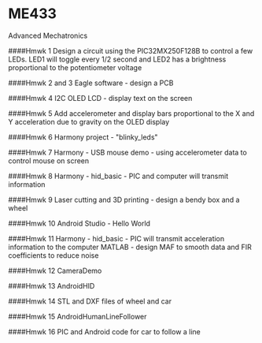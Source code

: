 # ME433
Advanced Mechatronics 

####Hmwk 1
Design a circuit using the PIC32MX250F128B to control a few LEDs. LED1 will toggle every 1/2 second and LED2 has a brightness proportional to the potentiometer voltage

####Hmwk 2 and 3
Eagle software - design a PCB

####Hmwk 4
I2C OLED LCD - display text on the screen 

####Hmwk 5
Add accelerometer and display bars proportional to the X and Y acceleration due to gravity on the OLED display

####Hmwk 6
Harmony project - "blinky_leds"

####Hmwk 7
Harmony - USB mouse demo - using accelerometer data to control mouse on screen

####Hmwk 8
Harmony - hid_basic - PIC and computer will transmit information

####Hmwk 9
Laser cutting and 3D printing - design a bendy box and a wheel

####Hmwk 10
Android Studio - Hello World

####Hmwk 11
Harmony - hid_basic - PIC will transmit acceleration information to the computer
MATLAB - design MAF to smooth data and FIR coefficients to reduce noise

####Hmwk 12
CameraDemo

####Hmwk 13
AndroidHID

####Hmwk 14
STL and DXF files of wheel and car

####Hmwk 15
AndroidHumanLineFollower

####Hmwk 16
PIC and Android code for car to follow a line
